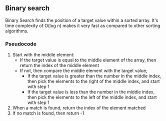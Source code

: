 ## Binary search
Binary Search finds the position of a target value within a sorted array. It's time complexity of O(log n) makes it very fast as compared to other sorting algorithms.

### Pseudocode
1. Start with the middle element:
    - If the target value is equal to the middle element of the array, then return the index of the middle element
    - If not, then compare the middle element with the target value,
      - If the target value is greater than the number in the middle index, then pick the elements to the right of the middle index, and start with step 1
      - If the target value is less than the number in the middle index, then pick the elements to the left of the middle index, and start with step 1
2. When a match is found, return the index of the element matched
3. If no match is found, then return -1
